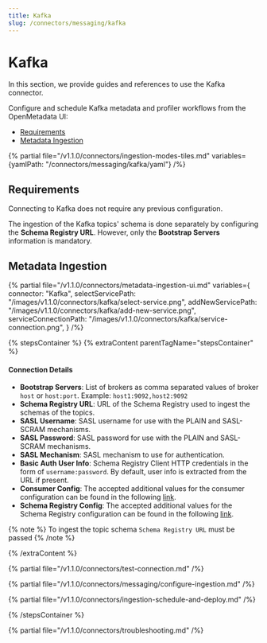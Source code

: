 ```yaml
---
title: Kafka
slug: /connectors/messaging/kafka
---
```


# Kafka

In this section, we provide guides and references to use the Kafka connector.

Configure and schedule Kafka metadata and profiler workflows from the OpenMetadata UI:

- [Requirements](#requirements)
- [Metadata Ingestion](#metadata-ingestion)

{% partial file="/v1.1.0/connectors/ingestion-modes-tiles.md" variables={yamlPath: "/connectors/messaging/kafka/yaml"} /%}

## Requirements

Connecting to Kafka does not require any previous configuration.

The ingestion of the Kafka topics' schema is done separately by configuring the **Schema Registry URL**. However, only the **Bootstrap Servers** information is mandatory.

## Metadata Ingestion

{% partial 
  file="/v1.1.0/connectors/metadata-ingestion-ui.md" 
  variables={
    connector: "Kafka", 
    selectServicePath: "/images/v1.1.0/connectors/kafka/select-service.png",
    addNewServicePath: "/images/v1.1.0/connectors/kafka/add-new-service.png",
    serviceConnectionPath: "/images/v1.1.0/connectors/kafka/service-connection.png",
} 
/%}

{% stepsContainer %}
{% extraContent parentTagName="stepsContainer" %}

#### Connection Details

- **Bootstrap Servers**: List of brokers as comma separated values of broker `host` or `host:port`. Example: `host1:9092,host2:9092`
- **Schema Registry URL**: URL of the Schema Registry used to ingest the schemas of the topics.
- **SASL Username**: SASL username for use with the PLAIN and SASL-SCRAM mechanisms.
- **SASL Password**: SASL password for use with the PLAIN and SASL-SCRAM mechanisms.
- **SASL Mechanism**: SASL mechanism to use for authentication.
- **Basic Auth User Info**: Schema Registry Client HTTP credentials in the form of `username:password`. By default, user info is extracted from the URL if present.
- **Consumer Config**: The accepted additional values for the consumer configuration can be found in the following [link](https://github.com/edenhill/librdkafka/blob/master/CONFIGURATION.md).
- **Schema Registry Config**: The accepted additional values for the Schema Registry configuration can be found in the following [link](https://docs.confluent.io/5.5.1/clients/confluent-kafka-python/index.html#confluent_kafka.schema_registry.SchemaRegistryClient).

{% note %}
To ingest the topic schema `Schema Registry URL` must be passed
{% /note %}

{% /extraContent %}

{% partial file="/v1.1.0/connectors/test-connection.md" /%}

{% partial file="/v1.1.0/connectors/messaging/configure-ingestion.md" /%}

{% partial file="/v1.1.0/connectors/ingestion-schedule-and-deploy.md" /%}

{% /stepsContainer %}

{% partial file="/v1.1.0/connectors/troubleshooting.md" /%}
